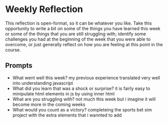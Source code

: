 # Weekly Reflection
This reflection is open-format, so it can be whatever you like. Take this opportunity to write a bit on some of the things you have learned this week or some of the things that you are still struggling with; identify some challenges you had at the beginning of the week that you were able to overcome, or just generally reflect on how you are feeling at this point in the course.

## Prompts
- What went well this week?
my previous experience translated very well into understanding javascript 
- What did you learn that was a shock or surprise?
it is fairly easy to minipulate html elements in js by using inner html
- What are you struggling with?
not much this week but i imagine it will become more in the coming weeks
- What would you count as a victory?
completeing the sports bet sim project with the extra elements that i wannted to add
